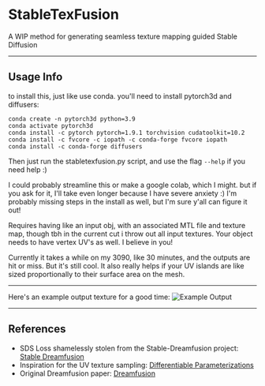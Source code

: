 # StableTexFusion
A WIP method for generating seamless texture mapping guided Stable Diffusion

---
## Usage Info
to install this, just like use conda.
you'll need to install pytorch3d and diffusers:
```
conda create -n pytorch3d python=3.9
conda activate pytorch3d
conda install -c pytorch pytorch=1.9.1 torchvision cudatoolkit=10.2
conda install -c fvcore -c iopath -c conda-forge fvcore iopath
conda install -c conda-forge diffusers

```
Then just run the stabletexfusion.py script, and use the flag `--help` if you need help :) 

I could probably streamline this or make a google colab, which I might. but if you ask for it, I'll take even longer because I have severe anxiety :) 
I'm probably missing steps in the install as well, but I'm sure y'all can figure it out!

Requires having like an input obj, with an associated MTL file and texture map, though tbh in the current cut i throw out all input textures. Your object needs to have vertex UV's as well. I believe in you!

Currently it takes a while on my 3090, like 30 minutes, and the outputs are hit or miss. But it's still cool. 
It also really helps if your UV islands are like sized proportionally to their surface area on the mesh.

---

Here's an example output texture for a good time:
![Example Output](example_tex/textures_0399.png)

---
## References

+ SDS Loss shamelessly stolen from the Stable-Dreamfusion project: [Stable Dreamfusion](https://github.com/ashawkey/stable-dreamfusion)
+ Inspiration for the UV texture sampling: [Differentiable Parameterizations](https://distill.pub/2018/differentiable-parameterizations/#section-featureviz-3d)
+ Original Dreamfusion paper: [Dreamfusion](https://dreamfusion3d.github.io/)
